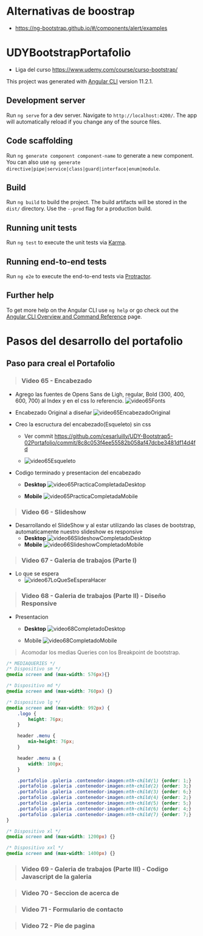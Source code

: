 # Alternativas de boostrap
* https://ng-bootstrap.github.io/#/components/alert/examples

# UDYBootstrapPortafolio
* Liga del curso https://www.udemy.com/course/curso-bootstrap/

This project was generated with [Angular CLI](https://github.com/angular/angular-cli) version 11.2.1.

## Development server

Run `ng serve` for a dev server. Navigate to `http://localhost:4200/`. The app will automatically reload if you change any of the source files.

## Code scaffolding

Run `ng generate component component-name` to generate a new component. You can also use `ng generate directive|pipe|service|class|guard|interface|enum|module`.

## Build

Run `ng build` to build the project. The build artifacts will be stored in the `dist/` directory. Use the `--prod` flag for a production build.

## Running unit tests

Run `ng test` to execute the unit tests via [Karma](https://karma-runner.github.io).

## Running end-to-end tests

Run `ng e2e` to execute the end-to-end tests via [Protractor](http://www.protractortest.org/).

## Further help

To get more help on the Angular CLI use `ng help` or go check out the [Angular CLI Overview and Command Reference](https://angular.io/cli) page.

# Pasos del desarrollo del portafolio


## Paso para creal el Portafolio
> ### Video 65 - Encabezado
* Agrego las fuentes de Opens Sans de Ligh, regular, Bold (300, 400, 600, 700) al Index y en el css lo referencio.
![video65Fonts](./imgReadme/video65Fonts.png)

* Encabezado Original a diseñar
![video65EncabezadoOriginal](./imgReadme/video65EncabezadoOriginal.png)

* Creo la escructura del encabezado(Esqueleto) sin css
    * Ver commit https://github.com/cesarluilly/UDY-Bootstrap5-02Portafolio/commit/8c8c053f4ee55582b058af47dcbe3481df14d4fd

    * ![video65Esqueleto](./imgReadme/video65Esqueleto.png)

* Codigo terminado y presentacion del encabezado
    * **Desktop** ![video65PracticaCompletadaDesktop](./imgReadme/video65PracticaCompletadaDesktop.png)

    * **Mobile** ![video65PracticaCompletadaMobile](./imgReadme/video65PracticaCompletadaMobile.png)

> ### Video 66 - Slideshow
* Desarrollando el SlideShow y al estar utilizando las clases de bootstrap, automaticamente nuestro slideshow es
responsive 
    * **Desktop** ![video66SlideshowCompletadoDesktop](./imgReadme/video66SlideshowCompletadoDesktop.png)
    * **Mobile** ![video66SlideshowCompletadoMobile](./imgReadme/video66SlideshowCompletadoMobile.png)

> ### Video 67 - Galeria de trabajos (Parte I)
* Lo que se espera
    * ![video67LoQueSeEsperaHacer](./imgReadme/video67LoQueSeEsperaHacer.png)

> ### Video 68 - Galeria de trabajos (Parte II) - Diseño Responsive
* Presentacion
    * **Desktop**
    ![video68CompletadoDesktop](./imgReadme/video68CompletadoDesktop.png)

    * Mobile
    ![video68CompletadoMobile](./imgReadme/video68CompletadoMobile.png)

> Acomodar los medias Queries con los Breakpoint de bootstrap.
```css
/* MEDIAQUERIES */
/* Dispositivo sm */
@media screen and (max-width: 576px){}

/* Dispositivo md */
@media screen and (max-width: 760px) {}

/* Dispositivo lg */
@media screen and (max-width: 992px) {
    .logo {
        height: 76px;
    }

    header .menu {
        min-height: 76px;
    }

    header .menu a {
        width: 100px;
    }

    .portafolio .galeria .contenedor-imagen:nth-child(1) {order: 1;}
    .portafolio .galeria .contenedor-imagen:nth-child(2) {order: 3;}
    .portafolio .galeria .contenedor-imagen:nth-child(3) {order: 6;}
    .portafolio .galeria .contenedor-imagen:nth-child(4) {order: 2;}
    .portafolio .galeria .contenedor-imagen:nth-child(5) {order: 5;}
    .portafolio .galeria .contenedor-imagen:nth-child(6) {order: 4;}
    .portafolio .galeria .contenedor-imagen:nth-child(7) {order: 7;}
}

/* Dispositivo xl */
@media screen and (max-width: 1200px) {}

/* Dispositivo xxl */
@media screen and (max-width: 1400px) {}
```

> ### Video 69 - Galeria de trabajos (Parte III) - Codigo Javascript de la galeria

> ### Video 70 - Seccion de acerca de

> ### Video 71 - Formulario de contacto

> ### Video 72 - Pie de pagina